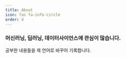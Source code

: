 ```yaml
---
title: About
icon: fas fa-info-circle
order: 4
---
```


### 머신러닝, 딥러닝, 데이터사이언스에 관심이 많습니다. 

공부한 내용들을 제 언어로 바꾸어 기록합니다. 


